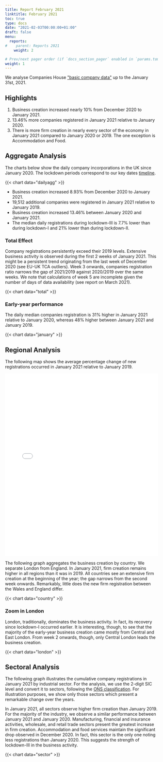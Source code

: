 ```yaml
---
title: Report February 2021
linktitle: February 2021
toc: true
type: docs
date: "2021-02-03T00:00:00+01:00"
draft: false
menu:
  reports:
#    parent: Reports 2021
    weight: 2

# Prev/next pager order (if `docs_section_pager` enabled in `params.toml`)
weight: 1
---
```



We analyse Companies House ["basic company data"](http://download.companieshouse.gov.uk/en_output.html) up to the January 31st, 2021.

## <i class="far fa-lightbulb"></i>  <span class="ml-1">Highlights</span>
1. Business creation increased nearly 10% from December 2020 to January 2021.
2. 13.46% more companies registered in January 2021 relative to January 2020.
3. There is more firm creation in nearly every sector of the economy in January 2021 compared to January 2020 or 2019. The one exception is Accommodation and Food.

## Aggregate Analysis
The charts below show the daily company incorporations in the UK since January 2020. The lockdown periods correspond to our key dates [timeline](https://uk-firm-dynamics.netlify.app/reports/#timeline).

{{< chart data="dailyagg" >}}

- Business creation increased 8.93% from December 2020 to January 2021. 
- 19,512 additional companies were registered in January 2021 relative to January 2019. 
- Business creation increased 13.46% between January 2020 and January 2021.
- The median daily registrations during lockdown-III is 7.7% lower than during lockdown-I and 21% lower than during lockdown-II.  


### Total Effect 

Company registrations persistently exceed their 2019 levels. Extensive business activity is observed during the first 2 weeks of January 2021. This might be a persistent trend originating from the last week of December 2020 (see EU-UK TCA outliers). Week 3 onwards, companies registration ratio narrows the gap of 2021/2019 against 2020/2019 over the same weeks. We note that calculations of week 5 are incomplete given the number of days of data availability (see report on March 2021). 

{{< chart data="total" >}}

### Early-year performance
The daily median companies registration is 31% higher in January 2021 relative to January 2020, whereas 48% higher between January 2021 and January 2019.

{{< chart data="january" >}}


## <i class="fas fa-map-marker-alt"></i>  <span class="ml-1">Regional Analysis</span>

The following map shows the average percentage change of new registrations occurred in January 2021 relative to January 2019.  

<iframe src="mapJan2021Av.html" style="height:600px;width:100%;border:none;overflow:hidden;"></iframe>

The following graph aggregates the business creation by country. We separate London from England. In January 2021, firm creation remains higher in all regions than it was in 2019. All countries see an extensive firm creation at the beginning of the year; the gap narrows from the second week onwards. Remarkably, little does the new firm registration between the Wales and England differ.

{{< chart data="country" >}}

### Zoom in London
London, traditionally, dominates the business activity. In fact, its recovery since lockdown-I occurred earlier. It is interesting, though, to see that the majority of the early-year business creation came mostly from Central and East London. From week 2 onwards, though, only Central London leads the business creation.  

{{< chart data="london" >}}


## <i class="fas fa-industry"></i> <span class="ml-1">Sectoral Analysis</span>

The following graph illustrates the cumulative company registrations in January 2021 by industrial sector. For the analysis, we use the 2-digit SIC level and convert it to sectors, following the [ONS classification](https://www.ons.gov.uk/methodology/classificationsandstandards/ukstandardindustrialclassificationofeconomicactivities/uksic2007). For illustration purposes, we show only those sectors which present a remarkable change over the years.  

In January 2021, all sectors observe higher firm creation than January 2019. For the majority of the industry, we observe a similar performance between January 2021 and January 2020. Manufacturing, financial and insurance activities, wholesale, and retail trade sectors present the greatest increase in firm creation. Accommodation and food services maintain the significant drop observed in December 2020. In fact, this sector is the only one noting less registrations than January 2020. This suggests the strength of lockdown-III in the business activity. 

{{< chart data="sector" >}}






